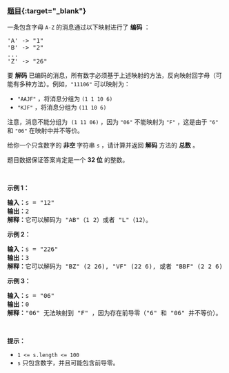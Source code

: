 ### [题目](https://leetcode.cn/problems/decode-ways/){:target="_blank"}

<p>一条包含字母&nbsp;<code>A-Z</code> 的消息通过以下映射进行了 <strong>编码</strong> ：</p>

<pre>
'A' -&gt; "1"
'B' -&gt; "2"
...
'Z' -&gt; "26"</pre>

<p>要 <strong>解码</strong> 已编码的消息，所有数字必须基于上述映射的方法，反向映射回字母（可能有多种方法）。例如，<code>"11106"</code> 可以映射为：</p>

<ul>
	<li><code>"AAJF"</code> ，将消息分组为 <code>(1 1 10 6)</code></li>
	<li><code>"KJF"</code> ，将消息分组为 <code>(11 10 6)</code></li>
</ul>

<p>注意，消息不能分组为&nbsp; <code>(1 11 06)</code> ，因为 <code>"06"</code> 不能映射为 <code>"F"</code> ，这是由于 <code>"6"</code> 和 <code>"06"</code> 在映射中并不等价。</p>

<p>给你一个只含数字的 <strong>非空 </strong>字符串 <code>s</code> ，请计算并返回 <strong>解码</strong> 方法的 <strong>总数</strong> 。</p>

<p>题目数据保证答案肯定是一个 <strong>32 位</strong> 的整数。</p>

<p>&nbsp;</p>

<p><strong>示例 1：</strong></p>

<pre>
<strong>输入：</strong>s = "12"
<strong>输出：</strong>2
<strong>解释：</strong>它可以解码为 "AB"（1 2）或者 "L"（12）。
</pre>

<p><strong>示例 2：</strong></p>

<pre>
<strong>输入：</strong>s = "226"
<strong>输出：</strong>3
<strong>解释：</strong>它可以解码为 "BZ" (2 26), "VF" (22 6), 或者 "BBF" (2 2 6) 。
</pre>

<p><strong>示例 3：</strong></p>

<pre>
<strong>输入：</strong>s = "06"
<strong>输出：</strong>0
<strong>解释：</strong>"06" 无法映射到 "F" ，因为存在前导零（"6" 和 "06" 并不等价）。
</pre>

<p>&nbsp;</p>

<p><strong>提示：</strong></p>

<ul>
	<li><code>1 &lt;= s.length &lt;= 100</code></li>
	<li><code>s</code> 只包含数字，并且可能包含前导零。</li>
</ul>
